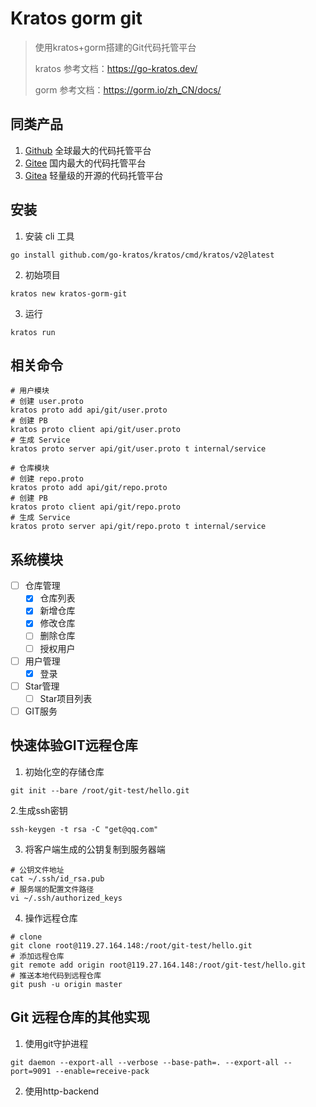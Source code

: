 # Kratos gorm git

> 使用kratos+gorm搭建的Git代码托管平台
> 
> kratos 参考文档：https://go-kratos.dev/
> 
> gorm 参考文档：https://gorm.io/zh_CN/docs/

## 同类产品

1. [Github](https://github.com/) 全球最大的代码托管平台
2. [Gitee](https://gitee.com/) 国内最大的代码托管平台
3. [Gitea](https://gitea.io/) 轻量级的开源的代码托管平台

## 安装
1. 安装 cli 工具
```shell
go install github.com/go-kratos/kratos/cmd/kratos/v2@latest 
```

2. 初始项目
```shell 
kratos new kratos-gorm-git
```

3. 运行
```shell
kratos run
```

## 相关命令
```shell
# 用户模块
# 创建 user.proto
kratos proto add api/git/user.proto
# 创建 PB
kratos proto client api/git/user.proto
# 生成 Service
kratos proto server api/git/user.proto t internal/service

# 仓库模块
# 创建 repo.proto
kratos proto add api/git/repo.proto
# 创建 PB
kratos proto client api/git/repo.proto
# 生成 Service
kratos proto server api/git/repo.proto t internal/service
```

## 系统模块

- [ ] 仓库管理
  - [x] 仓库列表
  - [x] 新增仓库
  - [x] 修改仓库
  - [ ] 删除仓库
  - [ ] 授权用户
- [ ] 用户管理
  - [x] 登录
- [ ] Star管理
  - [ ] Star项目列表
- [ ] GIT服务

## 快速体验GIT远程仓库

1. 初始化空的存储仓库
```shell
git init --bare /root/git-test/hello.git 
```

2.生成ssh密钥
```
ssh-keygen -t rsa -C "get@qq.com"
```

3. 将客户端生成的公钥复制到服务器端
```shell
# 公钥文件地址
cat ~/.ssh/id_rsa.pub
# 服务端的配置文件路径
vi ~/.ssh/authorized_keys
```

4. 操作远程仓库
```shell
# clone
git clone root@119.27.164.148:/root/git-test/hello.git
# 添加远程仓库
git remote add origin root@119.27.164.148:/root/git-test/hello.git
# 推送本地代码到远程仓库
git push -u origin master
```

## Git 远程仓库的其他实现
1. 使用git守护进程
```shell
git daemon --export-all --verbose --base-path=. --export-all --port=9091 --enable=receive-pack 
```

2. 使用http-backend